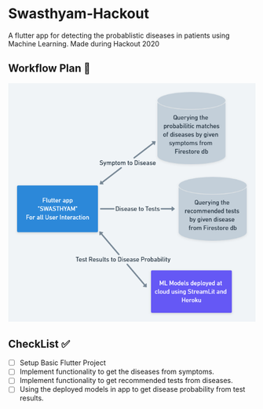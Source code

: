 # Swasthyam-Hackout
A flutter app for detecting the probablistic diseases in patients using Machine Learning. Made during Hackout 2020 

## Workflow Plan :beginner:

![Workflow Plan](/Swasthyam-Hackout.png)

## CheckList :white_check_mark:

- [ ] Setup Basic Flutter Project
- [ ] Implement functionality to get the diseases from symptoms.
- [ ] Implement functionality to get recommended tests from diseases.
- [ ] Using the deployed models in app to get disease probability from test results.
